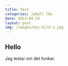 ```yaml
---
title: Test
categories: jekyll lbs
date: 2023-04-24
layout: post
img: /images/min-bild-1.jpg
---
```


## Hello

Jag testar om det funkar.